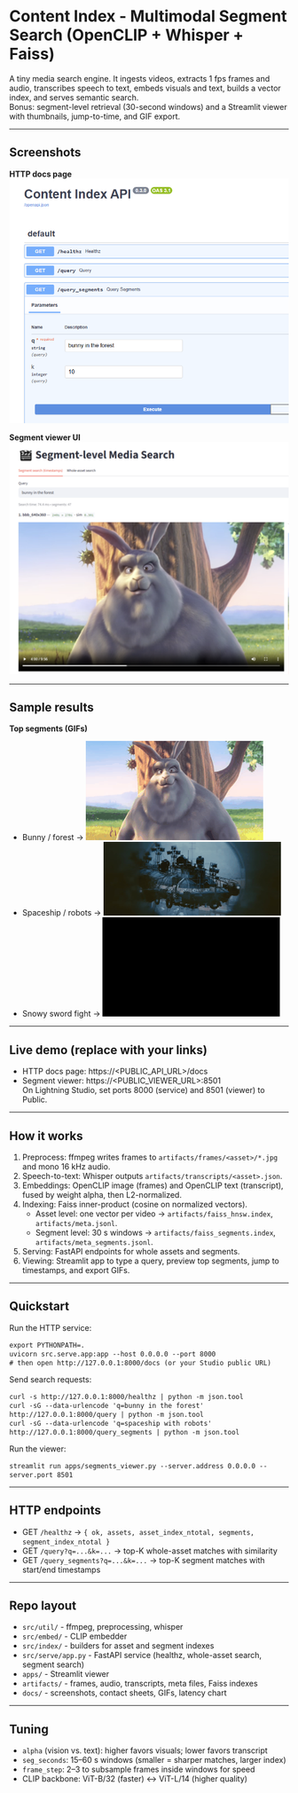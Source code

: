 # Content Index - Multimodal Segment Search (OpenCLIP + Whisper + Faiss)

A tiny media search engine. It ingests videos, extracts 1 fps frames and audio, transcribes speech to text, embeds visuals and text, builds a vector index, and serves semantic search.  
Bonus: segment-level retrieval (30-second windows) and a Streamlit viewer with thumbnails, jump-to-time, and GIF export.

---

## Screenshots

**HTTP docs page**
![HTTP docs](docs/api.PNG)

**Segment viewer UI**
![Segment viewer](docs/viewer.PNG)

---

## Sample results

**Top segments (GIFs)**
- Bunny / forest → ![bunny](docs/seg_bunny.gif)
- Spaceship / robots → ![robots](docs/seg_robots.gif)
- Snowy sword fight → ![snowy](docs/seg_snowy.gif)


---

## Live demo (replace with your links)

- HTTP docs page: https://\<PUBLIC_API_URL\>/docs  
- Segment viewer: https://\<PUBLIC_VIEWER_URL\>:8501  
On Lightning Studio, set ports 8000 (service) and 8501 (viewer) to Public.

---

## How it works

1. Preprocess: ffmpeg writes frames to `artifacts/frames/<asset>/*.jpg` and mono 16 kHz audio.
2. Speech-to-text: Whisper outputs `artifacts/transcripts/<asset>.json`.
3. Embeddings: OpenCLIP image (frames) and OpenCLIP text (transcript), fused by weight alpha, then L2-normalized.
4. Indexing: Faiss inner-product (cosine on normalized vectors).
   - Asset level: one vector per video → `artifacts/faiss_hnsw.index`, `artifacts/meta.jsonl`.
   - Segment level: 30 s windows → `artifacts/faiss_segments.index`, `artifacts/meta_segments.jsonl`.
5. Serving: FastAPI endpoints for whole assets and segments.
6. Viewing: Streamlit app to type a query, preview top segments, jump to timestamps, and export GIFs.

---

## Quickstart

Run the HTTP service:
    
    export PYTHONPATH=.
    uvicorn src.serve.app:app --host 0.0.0.0 --port 8000
    # then open http://127.0.0.1:8000/docs (or your Studio public URL)

Send search requests:
    
    curl -s http://127.0.0.1:8000/healthz | python -m json.tool
    curl -sG --data-urlencode 'q=bunny in the forest' http://127.0.0.1:8000/query | python -m json.tool
    curl -sG --data-urlencode 'q=spaceship with robots' http://127.0.0.1:8000/query_segments | python -m json.tool

Run the viewer:
    
    streamlit run apps/segments_viewer.py --server.address 0.0.0.0 --server.port 8501

---

## HTTP endpoints

- GET `/healthz` → `{ ok, assets, asset_index_ntotal, segments, segment_index_ntotal }`
- GET `/query?q=...&k=...` → top-K whole-asset matches with similarity
- GET `/query_segments?q=...&k=...` → top-K segment matches with start/end timestamps

---

## Repo layout

- `src/util/` - ffmpeg, preprocessing, whisper
- `src/embed/` - CLIP embedder
- `src/index/` - builders for asset and segment indexes
- `src/serve/app.py` - FastAPI service (healthz, whole-asset search, segment search)
- `apps/` - Streamlit viewer
- `artifacts/` - frames, audio, transcripts, meta files, Faiss indexes
- `docs/` - screenshots, contact sheets, GIFs, latency chart

---

## Tuning

- `alpha` (vision vs. text): higher favors visuals; lower favors transcript
- `seg_seconds`: 15–60 s windows (smaller = sharper matches, larger index)
- `frame_step`: 2–3 to subsample frames inside windows for speed
- CLIP backbone: ViT-B/32 (faster) ↔ ViT-L/14 (higher quality)


